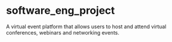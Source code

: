 # software_eng_project
A virtual event platform that allows users to host and attend virtual conferences, webinars and networking events.
